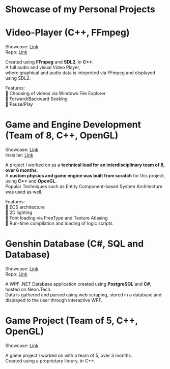 # Showcase of my Personal Projects

# Video-Player (C++, FFmpeg)
  Showcase: [Link](https://youtu.be/Bcz6F4j5YMg)  
  Repo: [Link](https://github.com/JoelLeeJie/Video-Player)  

Created using **FFmpeg** and **SDL2**, in **C++**.   
A full audio and visual Video Player,  
where graphical and audio data is intepreted via FFmpeg and displayed using SDL2.

Features:   
 Choosing of videos via Windows File Explorer  
 Forward/Backward Seeking  
 Pause/Play  

# Game and Engine Development (Team of 8, C++, OpenGL)  
  Showcase: [Link](https://youtu.be/mnM9EZnmhpM)  
  Installer: [Link](https://drive.google.com/uc?export=download&id=1gJEZvRPFYY_S6YZR9O4hGpbOEO_pRkU1)  

A project I worked on as a **technical lead for an interdisciplinary team of 8, over 6 months**.   
A **custom physics and game engine was built from scratch** for this project, using **C++** and **OpenGL**.   
Popular Techniques such as Entity Component-based System Architecture was used as well.  

Features:  
 ECS architecture  
 2D lighting   
 Font loading via FreeType and Texture Atlasing   
 Run-time compilation and loading of logic scripts  

# Genshin Database (C#, SQL and Database)  
  Showcase: [Link](https://youtu.be/OqJ2aEUyNsA)  
  Repo: [Link](https://github.com/JoelLeeJie/GenshinDatabase)  

A WPF .NET Database application created using **PostgreSQL** and **C#**, hosted on Neon.Tech.  
Data is gathered and parsed using web scraping, stored in a database and displayed to the user through interactive WPF.  


# Game Project (Team of 5, C++, OpenGL)    
  Showcase: [Link](https://youtu.be/ldsFohg6y7M)  

A game project I worked on with a team of 5, over 3 months.  
Created using a proprietary library, in C++.
